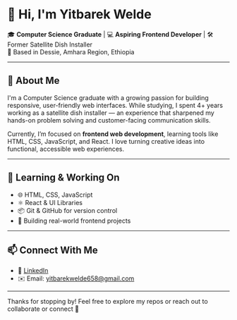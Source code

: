 # 👋 Hi, I'm Yitbarek Welde

🎓 **Computer Science Graduate** | 💻 **Aspiring Frontend Developer** | 🛠️ Former Satellite Dish Installer  
📍 Based in Dessie, Amhara Region, Ethiopia

---

## 🚀 About Me

I'm a Computer Science graduate with a growing passion for building responsive, user-friendly web interfaces. While studying, I spent 4+ years working as a satellite dish installer — an experience that sharpened my hands-on problem solving and customer-facing communication skills.

Currently, I’m focused on **frontend web development**, learning tools like HTML, CSS, JavaScript, and React. I love turning creative ideas into functional, accessible web experiences.

---

## 🧠 Learning & Working On
- 🌐 HTML, CSS, JavaScript
- ⚛️ React & UI Libraries
- 📦 Git & GitHub for version control
- 🧪 Building real-world frontend projects

---

## 📫 Connect With Me
- 💼 [LinkedIn](linkedin.com/in/yitbarek-welde-3a1a74353)  
- ✉️ Email: yitbarekwelde658@gmail.com


---


Thanks for stopping by! Feel free to explore my repos or reach out to collaborate or connect 🤝
